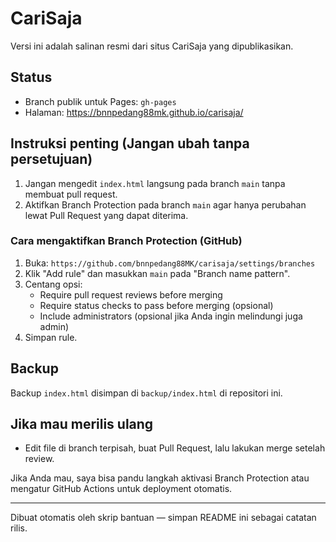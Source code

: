 # CariSaja

Versi ini adalah salinan resmi dari situs CariSaja yang dipublikasikan.

## Status
- Branch publik untuk Pages: `gh-pages`
- Halaman: https://bnnpedang88mk.github.io/carisaja/

## Instruksi penting (Jangan ubah tanpa persetujuan)
1. Jangan mengedit `index.html` langsung pada branch `main` tanpa membuat pull request.
2. Aktifkan Branch Protection pada branch `main` agar hanya perubahan lewat Pull Request yang dapat diterima.

### Cara mengaktifkan Branch Protection (GitHub)
1. Buka: `https://github.com/bnnpedang88MK/carisaja/settings/branches`
2. Klik "Add rule" dan masukkan `main` pada "Branch name pattern".
3. Centang opsi:
   - Require pull request reviews before merging
   - Require status checks to pass before merging (opsional)
   - Include administrators (opsional jika Anda ingin melindungi juga admin)
4. Simpan rule.

## Backup
Backup `index.html` disimpan di `backup/index.html` di repositori ini.

## Jika mau merilis ulang
- Edit file di branch terpisah, buat Pull Request, lalu lakukan merge setelah review.

Jika Anda mau, saya bisa pandu langkah aktivasi Branch Protection atau mengatur GitHub Actions untuk deployment otomatis.

---
Dibuat otomatis oleh skrip bantuan — simpan README ini sebagai catatan rilis.
